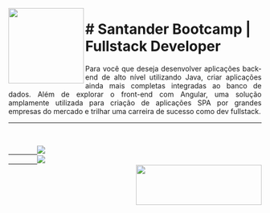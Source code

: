 <p><img src="https://user-images.githubusercontent.com/63436406/127775269-b83d4bd3-0dd8-4763-8f10-dcdc43df824d.png" align="left" height="150px" width="150px">
    <h1># Santander Bootcamp | Fullstack Developer</h1> 
    <p align="justify">
    Para você que deseja desenvolver aplicações back-end de alto nível utilizando Java, criar aplicações ainda mais completas integradas ao banco de dados. Além de explorar o front-end com Angular, uma solução amplamente utilizada para criação de aplicações SPA por grandes empresas do mercado e trilhar uma carreira de sucesso como dev fullstack.
    </p>
</p>      

---

<br>
    <code><a href="https:/discord.com">
        <img src="https://img.shields.io/badge/Léo Albergaria%20-%237289DA.svg?&style=for-the-badge&logo=discord&logoColor=white" /></a></code>
    <code><a href="https://www.linkedin.com/in/adm-leo-albergaria/">
        <img src="https://img.shields.io/badge/linkedin%20-%230077B5.svg?&style=for-the-badge&logo=linkedin&logoColor=white" /></a></code>
<br>     

<a href="https://www.digitalinnovation.one/">
    <img src="https://user-images.githubusercontent.com/63436406/127776292-9ec4809a-1137-4dc8-b493-7de0186fd55c.png" align="right" height="80px" width="250px" ></a>
